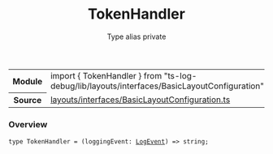 <header class="symbol-info-header">    <h1 id="tokenhandler">TokenHandler</h1>    <label class="symbol-info-type-label type">Type alias</label>    <label class="api-type-label private">private</label>  </header>
<section class="symbol-info">      <table class="is-full-width">        <tbody>        <tr>          <th>Module</th>          <td>            <div class="lang-typescript">                <span class="token keyword">import</span> { TokenHandler }                 <span class="token keyword">from</span>                 <span class="token string">"ts-log-debug/lib/layouts/interfaces/BasicLayoutConfiguration"</span>                            </div>          </td>        </tr>        <tr>          <th>Source</th>          <td>            <a href="https://github.com/romakita/log-debug/blob/v4.0.1/src/layouts/interfaces/BasicLayoutConfiguration.ts#L0-L0">                layouts/interfaces/BasicLayoutConfiguration.ts            </a>        </td>        </tr>                </tbody>      </table>    </section>

### Overview

<pre><code class="typescript-lang">type TokenHandler = <span class="token punctuation">(</span>loggingEvent<span class="token punctuation">:</span> <a href="#api/common/core/logevent"><span class="token">LogEvent</span></a><span class="token punctuation">)</span> => <span class="token keyword">string</span><span class="token punctuation">;</span></code></pre>

